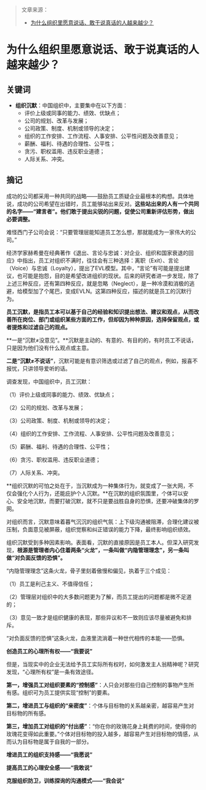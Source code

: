 > 文章来源：
>
> - [为什么组织里愿意说话、敢于说真话的人越来越少？](https://mp.weixin.qq.com/s/432noxZDeoC-hR164VbbFg)

# 为什么组织里愿意说话、敢于说真话的人越来越少？

## 关键词

- **组织沉默**：中国组织中，主要集中在以下方面：
  - 评价上级或同事的能力、绩效、优缺点；
  - 公司的规划、改革与发展；
  - 公司政策、制度、机制或领导的决定；
  - 组织的工作安排、工作流程、人事安排、公平性问题及改善意见；
  - 薪酬、福利、待遇的合理性、公平性；
  - 贪污、职权滥用、违反职业道德；
  - 人际关系、冲突。



## 摘记

成功的公司都采用一种共同的战略——鼓励员工质疑企业最根本的构想。具体地说，成功的公司希望在出错时，员工能够站出来反对。**这些站出来的人有一个共同的名字——“建言者”。他们敢于提出尖锐的问题，促使公司重新评估形势，做出必要调整。**

难怪西门子公司会说：“只要管理层能知道员工怎么想，那就能成为一家伟大的公司。”

经济学家赫希曼在经典著作《退出、言论与忠诚：对企业、组织和国家衰退的回应》中指出，员工对组织不满时，往往会有三种选择：离职（Exit）、言论（Voice）与忠诚（Loyalty），提出了EVL模型。其中，“言论”有可能是提出建议，也可能是抱怨，目的是希望改进组织的现状。后来的研究者进一步发现，除了上述三种反应，还有第四种反应，就是忽略（Neglect），是一种冷漠和消极的逃避，给模型加了个尾巴，变成EVLN。这第四种反应，描述的就是员工的沉默行为。

**员工沉默，是指员工本可以基于自己的经验和知识提出想法、建议和观点，从而改善所在岗位、部门或组织某些方面的工作，但却因为种种原因，选择保留观点，或者提炼和过滤自己的观点。**

**一是“沉默≠没意见”。**沉默是主动的、有意的、有目的的，有时员工不说话，只是因为他们没有什么观点或主意。

**二是“沉默≠不说话”**，沉默可能是有意识筛选或过滤了自己的观点，例如，报喜不报忧，只讲领导爱听的话。

调查发现，中国组织中，员工沉默：

（1）评价上级或同事的能力、绩效、优缺点；

（2）公司的规划、改革与发展；

（3）公司政策、制度、机制或领导的决定；

（4）组织的工作安排、工作流程、人事安排、公平性问题及改善意见；

（5）薪酬、福利、待遇的合理性、公平性；

（6）贪污、职权滥用、违反职业道德；

（7）人际关系、冲突。



**组织沉默的可怕之处在于，当沉默成为一种集体行为，就变成了一张大网，不仅会强化个人行为，还能庇护个人沉默。**在沉默的组织氛围里，个体可以安心、安全地沉默，而要打破沉默，就不只是要战胜自身的恐惧，还要冲破集体的罗网。

对组织而言，沉默意味着暮气沉沉的组织气氛：上下级沟通被阻滞，合理化建议被压制，负面意见被屏蔽，组织觉察和纠正错误的能力下降，最终影响组织绩效。

组织沉默受到多种因素影响。表面看，沉默的直接原因是员工本人。但深入研究发现，**根源是管理者内心住着两条“火龙”，一条叫做“内隐管理理念”，另一条叫做“对负面反馈的恐惧”。**

“内隐管理理念”这条火龙，骨子里刻着傲慢和偏见，执着于三个成见：

（1）员工是利己主义、不值得信任；

（2）管理层对组织中的大多数问题更为了解，而员工提出的问题都是微不足道的；

（3）意见一致才是组织健康的表现，那些异议和不一致则应该尽量被避免和排斥。

“对负面反馈的恐惧”这条火龙，血液里流淌着一种世代相传的本能——恐惧。



**创造员工的心理所有权——“我要说”**

但是，当现实中的企业无法给予员工实际所有权时，如何激发主人翁精神呢？研究发现，“心理所有权”是一条有效途径。

**第一，增强员工对组织要素的“控制感”**：人只会对那些归自己控制的事物产生所有感。组织可为员工提供实现“控制”的要素。

**第二，增进员工与组织的“亲密度”**：个体与目标物的关系越亲密，越容易产生对目标物的所有感。

**第三，增加员工对组织的“付出感”**：“你在你的玫瑰花身上耗费的时间，使得你的玫瑰花变得如此重要。”个体对目标物的投入越多，越容易产生对目标物的情感，从而认为目标物是属于自我的一部分。

**增进员工的组织支持感——“我愿说”**

**提高员工的心理安全感——“我敢说”**

**克服组织防卫，训练探询的沟通模式——“我会说”**